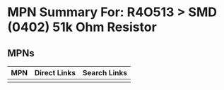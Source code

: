 



# MPN Summary For: R4O513 > SMD (0402) 51k Ohm Resistor

## MPNs
  

|MPN|Direct Links|Search Links|
| :--- | :--- | :--- |
||||

